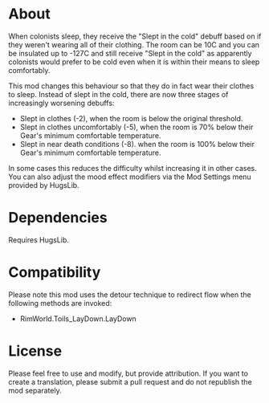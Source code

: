 # About
When colonists sleep, they receive the "Slept in the cold" debuff based on if they weren't wearing all of their clothing. The room can be 10C and you can be insulated up to -127C and still receive "Slept in the cold" as apparently colonists would prefer to be cold even when it is within their means to sleep comfortably.

This mod changes this behaviour so that they do in fact wear their clothes to sleep. Instead of slept in the cold, there are now three stages of increasingly worsening debuffs:
* Slept in clothes (-2), when the room is below the original threshold.
* Slept in clothes uncomfortably (-5), when the room is 70% below their Gear's minimum comfortable temperature.
* Slept in near death conditions (-8). when the room is 100% below their Gear's minimum comfortable temperature.

In some cases this reduces the difficulty whilst increasing it in other cases. You can also adjust the mood effect modifiers via the Mod Settings menu provided by HugsLib.

# Dependencies
Requires HugsLib.

# Compatibility
Please note this mod uses the detour technique to redirect flow when the following methods are invoked:
* RimWorld.Toils_LayDown.LayDown

# License
Please feel free to use and modify, but provide attribution. If you want to create a translation, please submit a pull request and do not republish the mod separately.